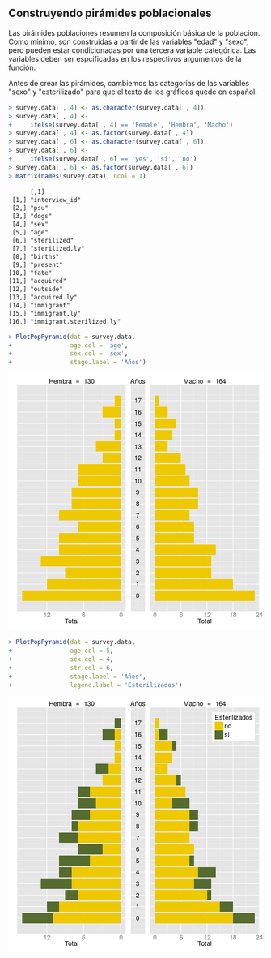 



## Construyendo pirámides poblacionales

Las pirámides poblaciones resumen la composición básica de la población. Como mínimo, son construidas a partir de las variables "edad" y "sexo", pero pueden estar condicionadas por una tercera variable categórica. Las variables deben ser espcificadas en los respectivos argumentos de la función.

Antes de crear las pirámides, cambiemos las categorías de las variables "sexo" y "esterilizado" para que el texto de los gráficos quede en español.


```r
> survey.data[ , 4] <- as.character(survey.data[ , 4])
> survey.data[ , 4] <-
+     ifelse(survey.data[ , 4] == 'Female', 'Hembra', 'Macho')
> survey.data[ , 4] <- as.factor(survey.data[ , 4])
> survey.data[ , 6] <- as.character(survey.data[ , 6])
> survey.data[ , 6] <-
+     ifelse(survey.data[ , 6] == 'yes', 'si', 'no')
> survey.data[ , 6] <- as.factor(survey.data[ , 6])
> matrix(names(survey.data), ncol = 1)
```

```
      [,1]                     
 [1,] "interview_id"           
 [2,] "psu"                    
 [3,] "dogs"                   
 [4,] "sex"                    
 [5,] "age"                    
 [6,] "sterilized"             
 [7,] "sterilized.ly"          
 [8,] "births"                 
 [9,] "present"                
[10,] "fate"                   
[11,] "acquired"               
[12,] "outside"                
[13,] "acquired.ly"            
[14,] "immigrant"              
[15,] "immigrant.ly"           
[16,] "immigrant.sterilized.ly"
```


```r
> PlotPopPyramid(dat = survey.data,
+                age.col = 'age',
+                sex.col = 'sex',
+                stage.label = 'Años')
```

![plot of chunk pyramids](figures/pyramids-1.png) 

```r
> PlotPopPyramid(dat = survey.data,
+                age.col = 5,
+                sex.col = 4,
+                str.col = 6,
+                stage.label = 'Años',
+                legend.label = 'Esterilizados')
```

![plot of chunk pyramids](figures/pyramids-2.png) 


